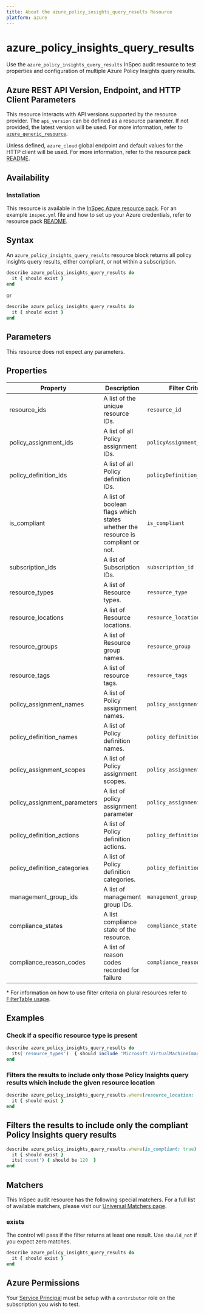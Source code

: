 ```yaml
---
title: About the azure_policy_insights_query_results Resource
platform: azure
---
```


# azure_policy_insights_query_results

Use the `azure_policy_insights_query_results` InSpec audit resource to test properties and configuration of multiple Azure Policy Insights query results.

## Azure REST API Version, Endpoint, and HTTP Client Parameters

This resource interacts with API versions supported by the resource provider.
The `api_version` can be defined as a resource parameter.
If not provided, the latest version will be used.
For more information, refer to [`azure_generic_resource`](azure_generic_resource.md).

Unless defined, `azure_cloud` global endpoint and default values for the HTTP client will be used.
For more information, refer to the resource pack [README](../../README.md).

## Availability

### Installation

This resource is available in the [InSpec Azure resource pack](https://github.com/inspec/inspec-azure).
For an example `inspec.yml` file and how to set up your Azure credentials, refer to resource pack [README](../../README.md#Service-Principal).

## Syntax

An `azure_policy_insights_query_results` resource block returns all policy insights query results, either compliant, or not within a subscription.

```ruby
describe azure_policy_insights_query_results do
  it { should exist }
end
```

or

```ruby
describe azure_policy_insights_query_results do
  it { should exist }
end
```

## Parameters

This resource does not expect any parameters.

## Properties

|Property       | Description                                                                               | Filter Criteria<superscript>*</superscript> |
|---------------|-------------------------------------------------------------------------------------------|-----------------|
| resource_ids               | A list of the unique resource IDs.                                            | `resource_id`        |
| policy_assignment_ids       | A list of all Policy assignment IDs.                                         | `policyAssignment_id`|
| policy_definition_ids       | A list of all Policy definition IDs.                                         | `policyDefinition_id`|
| is_compliant               | A list of boolean flags which states whether the resource is compliant or not.| `is_compliant`       |
| subscription_ids           | A list of Subscription IDs.                                                   | `subscription_id`    |
| resource_types             | A list of Resource types.                                                     | `resource_type`      |
| resource_locations         | A list of Resource locations.                                                 | `resource_location`  |
| resource_groups            | A list of Resource group names.                                               | `resource_group`     |
| resource_tags              | A list of resource tags.                                                      | `resource_tags`      |
| policy_assignment_names     | A list of Policy assignment names.                                           | `policy_assignment_name` |
| policy_definition_names     | A list of Policy definition names.                                           | `policy_definition_name` |
| policy_assignment_scopes    | A list of Policy assignment scopes.                                          | `policy_assignment_scope` |
| policy_assignment_parameters | A list of policy assignment parameter                                       | `policy_assignment_parameters` |
| policy_definition_actions   | A list of Policy definition actions.                                         | `policy_definition_action` |
| policy_definition_categories| A list of Policy definition categories.                                      | `policy_definition_category` |
| management_group_ids        | A list of management group IDs.                                              | `management_group_ids` |
| compliance_states          | A list compliance state of the resource.                                      | `compliance_state` |
| compliance_reason_codes | A list of reason codes recorded for failure                                      | `compliance_reason_code` |

<superscript>*</superscript> For information on how to use filter criteria on plural resources refer to [FilterTable usage](https://github.com/inspec/inspec/blob/master/dev-docs/filtertable-usage.md).

## Examples

### Check if a specific resource type is present

```ruby
describe azure_policy_insights_query_results do
  its('resource_types')  { should include 'Microsoft.VirtualMachineImages/imageTemplates' }
end
```
### Filters the results to include only those Policy Insights query results which include the given resource location

```ruby
describe azure_policy_insights_query_results.where(resource_location: 'RESOURCE_LOCATION') do
  it { should exist }
end
```
## Filters the results to include only the compliant Policy Insights query results

```ruby
describe azure_policy_insights_query_results.where(is_compliant: true) do
  it { should exist }
  its('count') { should be 120  }
end
```
## Matchers

This InSpec audit resource has the following special matchers. For a full list of available matchers, please visit our [Universal Matchers page](https://www.inspec.io/docs/reference/matchers/).

### exists

The control will pass if the filter returns at least one result. Use `should_not` if you expect zero matches.

```ruby
describe azure_policy_insights_query_results do
  it { should exist }
end
```
## Azure Permissions

Your [Service Principal](https://docs.microsoft.com/en-us/azure/azure-resource-manager/resource-group-create-service-principal-portal) must be setup with a `contributor` role on the subscription you wish to test.
